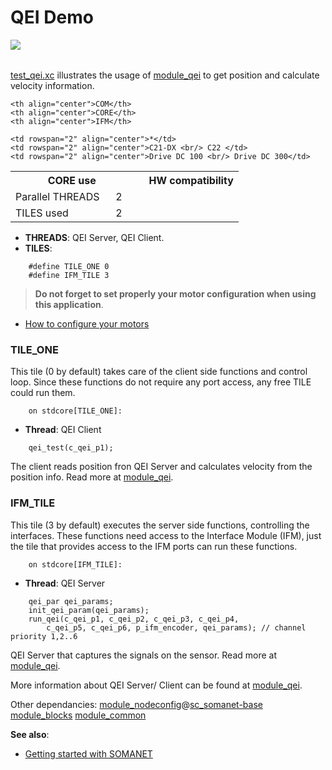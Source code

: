 QEI Demo
===============
<a href="https://github.com/synapticon/sc_sncn_motorctrl_sin/blob/master/SYNAPTICON.md">
<img align="left" src="https://s3-eu-west-1.amazonaws.com/synapticon-resources/images/logos/synapticon_fullname_blackoverwhite_280x48.png"/>
</a>
<br/>
<br/>

[test_qei.xc](https://github.com/synapticon/sc_sncn_motorctrl_sin/blob/master/test_qei/src/test_qei.xc) illustrates the usage of [module_qei][module_qei] to get position and calculate velocity information.
<table align="center" cellpadding="5" width="80%">
<tr>
    <th colspan="2">CORE use</th>
    <td rowspan="3" width="1px"></td>
    <th colspan="3">HW compatibility</th>
</tr>
<tr>
    <td>Parallel THREADS</td>
    <td width="30px" align="center"> 2 </td>

    <th align="center">COM</th>
    <th align="center">CORE</th>
    <th align="center">IFM</th>
</tr>
<tr>
    <td>TILES used</td>
    <td width="30px" align="center"> 2 </td>

    <td rowspan="2" align="center">*</td>
    <td rowspan="2" align="center">C21-DX <br/> C22 </td>
    <td rowspan="2" align="center">Drive DC 100 <br/> Drive DC 300</td>
</tr>
</table>

- **THREADS**: QEI Server, QEI Client.
- **TILES**:
```
	#define TILE_ONE 0
	#define IFM_TILE 3
```
> **Do not forget to set properly your motor configuration when using this application**.

<!-- - [Configure your node]() -->
- [How to configure your motors][how_to_configure_motors]

### **TILE_ONE**
This tile (0 by default) takes care of the client side functions and control loop. Since these functions do not require any port access, any free TILE could run them.
```
	on stdcore[TILE_ONE]:
```
- **Thread**: QEI Client
```
	qei_test(c_qei_p1);
```
The client reads position fron QEI Server and calculates velocity from the position info. Read more at [module_qei][module_qei].

### **IFM_TILE** 
This tile (3 by default) executes the server side functions, controlling the interfaces. These functions need access to the Interface Module (IFM), just the tile that provides access to the IFM ports can run these functions.  

```
	on stdcore[IFM_TILE]:
```
- **Thread**: QEI Server
```
	qei_par qei_params;
	init_qei_param(qei_params);
	run_qei(c_qei_p1, c_qei_p2, c_qei_p3, c_qei_p4, 
		c_qei_p5, c_qei_p6, p_ifm_encoder, qei_params); // channel priority 1,2..6
```
QEI Server that captures the signals on the sensor. Read more at [module_qei][module_qei].


More information about QEI Server/ Client can be found at [module_qei][module_qei].

Other dependancies: [module_nodeconfig][module_nodeconfig]@[sc_somanet-base][sc_somanet-base] [module_blocks][module_blocks] [module_common][module_common]

**See also**:

- [Getting started with SOMANET][getting_started_somanet]    


[sc_sncn_ethercat]:https://github.com/synapticon/sc_sncn_ethercat
[sc_pwm]: https://github.com/synapticon/sc_pwm
[sc_somanet-base]: https://github.com/synapticon/sc_somanet-base

[module_adc]: https://github.com/synapticon/sc_sncn_motorctrl_sin/tree/master/module_adc
[module_hall]: https://github.com/synapticon/sc_sncn_motorctrl_sin/tree/master/module_hall
[module_watchdog]: https://github.com/synapticon/sc_sncn_motorctrl_sin/tree/master/module_watchdog
[modle_ecat_drive]: https://github.com/synapticon/sc_sncn_motorctrl_sin/tree/master/module_ecat_drive
[module_ctrl_loops]: https://github.com/synapticon/sc_sncn_motorctrl_sin/tree/master/module_ctrl_loops
[module_blocks]: https://github.com/synapticon/sc_sncn_motorctrl_sin/tree/master/module_blocks
[module_qei]: https://github.com/synapticon/sc_sncn_motorctrl_sin/tree/master/module_qei
[module_commutation]: https://github.com/synapticon/sc_sncn_motorctrl_sin/tree/master/module_commutation
[module_gpio]: https://github.com/synapticon/sc_sncn_motorctrl_sin/tree/master/module_gpio
[module_common]: https://github.com/synapticon/sc_sncn_motorctrl_sin/tree/master/module_common
[module_sm]: https://github.com/synapticon/sc_sncn_motorctrl_sin/tree/master/module_sm

[module_ethercat]: https://github.com/synapticon/sc_sncn_ethercat/tree/master/module_ethercat

[module_pwm_symmetrical]: https://github.com/synapticon/sc_pwm/tree/master/module_pwm_symmetrical

[module_nodeconfig]: https://github.com/synapticon/sc_somanet-base/tree/master/module_nodeconfig

[how_to_configure_motors]: https://github.com/synapticon/sc_sncn_motorctrl_sin/blob/master/howto/HOW_TO_CONFIGURE_MOTORS.md
[getting_started_somanet]: http://doc.synapticon.com/wiki/index.php/Category:Getting_Started_with_SOMANET
